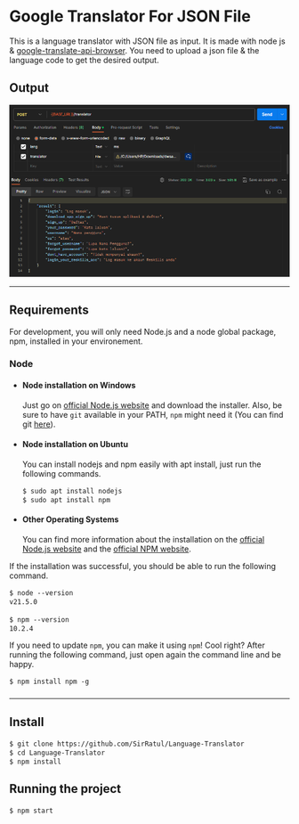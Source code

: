 # Google Translator For JSON File

This is a language translator with JSON file as input. It is made with node js & [google-translate-api-browser](https://www.npmjs.com/package/google-translate-api-browser). You need to upload a json file & the language code to get the desired output.

## Output
<img src="./output/output.png" alt="Output" title="Output">

---
## Requirements

For development, you will only need Node.js and a node global package, npm, installed in your environement.

### Node
- #### Node installation on Windows

  Just go on [official Node.js website](https://nodejs.org/) and download the installer.
Also, be sure to have `git` available in your PATH, `npm` might need it (You can find git [here](https://git-scm.com/)).

- #### Node installation on Ubuntu

  You can install nodejs and npm easily with apt install, just run the following commands.

      $ sudo apt install nodejs
      $ sudo apt install npm

- #### Other Operating Systems
  You can find more information about the installation on the [official Node.js website](https://nodejs.org/) and the [official NPM website](https://npmjs.org/).

If the installation was successful, you should be able to run the following command.

    $ node --version
    v21.5.0

    $ npm --version
    10.2.4

If you need to update `npm`, you can make it using `npm`! Cool right? After running the following command, just open again the command line and be happy.

    $ npm install npm -g

###

---

## Install

    $ git clone https://github.com/SirRatul/Language-Translator
    $ cd Language-Translator
    $ npm install

## Running the project

    $ npm start
